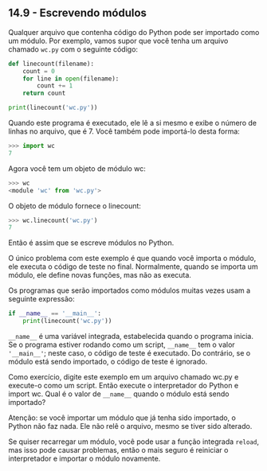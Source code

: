 ## 14.9 - Escrevendo módulos

Qualquer arquivo que contenha código do Python pode ser importado como um módulo. Por exemplo, vamos supor que você tenha um arquivo chamado `wc.py` com o seguinte código:

```python
def linecount(filename):
    count = 0
    for line in open(filename):
        count += 1
    return count

print(linecount('wc.py'))
```

Quando este programa é executado, ele lê a si mesmo e exibe o número de linhas no arquivo, que é 7. Você também pode importá-lo desta forma:

```python
>>> import wc
7
```

Agora você tem um objeto de módulo wc:

```python
>>> wc
<module 'wc' from 'wc.py'>
```

O objeto de módulo fornece o linecount:

```python
>>> wc.linecount('wc.py')
7
```

Então é assim que se escreve módulos no Python.

O único problema com este exemplo é que quando você importa o módulo, ele executa o código de teste no final. Normalmente, quando se importa um módulo, ele define novas funções, mas não as executa.

Os programas que serão importados como módulos muitas vezes usam a seguinte expressão:

```python
if __name__ == '__main__':
    print(linecount('wc.py'))
```

`__name__` é uma variável integrada, estabelecida quando o programa inicia. Se o programa estiver rodando como um script, `__name__` tem o valor `'__main__'`; neste caso, o código de teste é executado. Do contrário, se o módulo está sendo importado, o código de teste é ignorado.

Como exercício, digite este exemplo em um arquivo chamado wc.py e execute-o como um script. Então execute o interpretador do Python e import wc. Qual é o valor de `__name__` quando o módulo está sendo importado?

Atenção: se você importar um módulo que já tenha sido importado, o Python não faz nada. Ele não relê o arquivo, mesmo se tiver sido alterado.

Se quiser recarregar um módulo, você pode usar a função integrada `reload`, mas isso pode causar problemas, então o mais seguro é reiniciar o interpretador e importar o módulo novamente.
